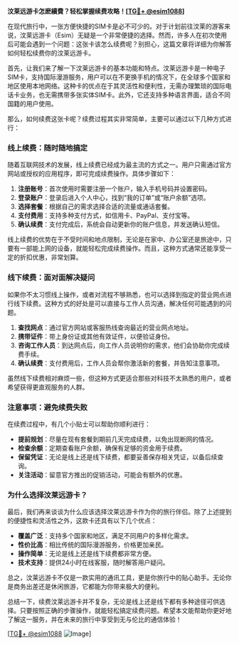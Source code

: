 **汶莱远游卡怎麽續費？轻松掌握续费攻略！[[TG💪+ @esim1088](https://t.me/s/esim1088)]**

在现代旅行中，一张方便快捷的SIM卡是必不可少的。对于计划前往汶莱的游客来说，汶莱远游卡（Esim）无疑是一个非常便捷的选择。然而，许多人在初次使用后可能会遇到一个问题：这张卡该怎么续费呢？别担心，这篇文章将详细为你解答如何轻松续费你的汶莱远游卡。

首先，让我们来了解一下汶莱远游卡的基本功能和特点。汶莱远游卡是一种电子SIM卡，支持国际漫游服务，用户可以在不更换手机的情况下，在全球多个国家和地区使用本地网络。这种卡的优点在于其灵活性和便利性，无需办理繁琐的国际电话卡业务，也无需携带多张实体SIM卡。此外，它还支持多种语言界面，适合不同国籍的用户使用。

那么，如何续费这张卡呢？续费过程其实非常简单，主要可以通过以下几种方式进行：

### **线上续费：随时随地搞定**
随着互联网技术的发展，线上续费已经成为最主流的方式之一。用户只需通过官方网站或授权的应用程序，即可完成续费操作。具体步骤如下：

1. **注册账号**：首次使用时需要注册一个账户，输入手机号码并设置密码。
2. **登录账户**：登录后进入个人中心，找到“我的订单”或“账户余额”选项。
3. **选择套餐**：根据自己的需求选择合适的流量或通话套餐。
4. **支付费用**：支持多种支付方式，如信用卡、PayPal、支付宝等。
5. **确认续费**：支付完成后，系统会自动更新你的账户信息，并发送确认短信。

线上续费的优势在于不受时间和地点限制，无论是在家中、办公室还是旅途中，只要有一部能上网的设备，就能轻松完成续费操作。而且，这种方式通常还能享受一定的折扣优惠，非常划算。

### **线下续费：面对面解决疑问**
如果你不太习惯线上操作，或者对流程不够熟悉，也可以选择到指定的营业网点进行线下续费。这种方式的好处是可以直接与工作人员沟通，解决任何可能遇到的问题。

1. **查找网点**：通过官方网站或客服热线查询最近的营业网点地址。
2. **携带证件**：带上身份证或其他有效证件，以便验证身份。
3. **咨询工作人员**：到达网点后，向工作人员说明你的需求，他们会协助你完成续费手续。
4. **确认续费**：支付费用后，工作人员会帮你激活新的套餐，并告知注意事项。

虽然线下续费相对麻烦一些，但这种方式更适合那些对科技不太熟悉的用户，或者希望获得更直观服务的人群。

### **注意事项：避免续费失败**
在续费过程中，有几个小贴士可以帮助你顺利进行：

- **提前规划**：尽量在现有套餐到期前几天完成续费，以免出现断网的情况。
- **检查余额**：定期查看账户余额，确保有足够的资金用于续费。
- **保留凭证**：无论是线上还是线下续费，都要妥善保存相关凭证，以备后续查询。
- **关注活动**：留意官方推出的促销活动，可能会有额外的优惠。

### **为什么选择汶莱远游卡？**
最后，我们再来谈谈为什么应该选择汶莱远游卡作为你的旅行伴侣。除了上述提到的便捷性和灵活性之外，这款卡还具有以下几个优点：

- **覆盖广泛**：支持多个国家和地区，满足不同用户的多样化需求。
- **性价比高**：相比传统的国际漫游服务，价格更加亲民。
- **操作简单**：无论是线上还是线下续费都非常方便。
- **技术支持**：提供24小时在线客服，随时解答用户疑问。

总之，汶莱远游卡不仅是一款实用的通讯工具，更是你旅行中的贴心助手。无论你是商务出差还是休闲旅游，它都能为你带来极大的便利。

总结一下，续费汶莱远游卡并不复杂，无论是线上还是线下都有多种途径可供选择。只要按照正确的步骤操作，就能轻松搞定续费问题。希望本文能帮助你更好地了解这一服务，并在未来的旅行中享受到无与伦比的通信体验！

[[TG💪+ @esim1088](https://t.me/s/esim1088) ![Image](https://i.postimg.cc/4NQfJmqS/Snipaste-2025-05-13-00-14-12.png)]